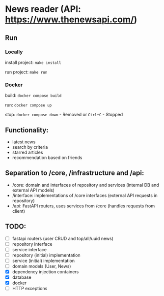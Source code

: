# News reader (API: https://www.thenewsapi.com/)

## Run

### Locally

install project: `make install`

run project: `make run`

### Docker

build: `docker compose build`

run: `docker compose up`

stop: `docker compose down` - Removed or `Ctrl+C` - Stopped

## Functionality:
- latest news
- search by criteria
- starred articles
- recommendation based on friends

## Separation to /core, /infrastructure and /api:
- /core: domain and interfaces of repository and services (internal DB and external API models)
- /interface: implementations of /core interfaces (external API requests in repository)
- /api: FastAPI routers, uses services from /core (handles requests from client)

## TODO:
- [ ] fastapi routers (user CRUD and top/all/uuid news)
- [ ] repository interface
- [ ] service interface
- [ ] repository (initial) implementation
- [ ] service (initial) implementation
- [ ] domain models (User, News)
- [x] dependency injection containers
- [x] database
- [x] docker
- [ ] HTTP exceptions